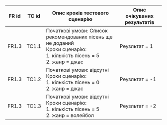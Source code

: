 | FR id | TC id | Опис кроків тестового сценарію | Опис очікуваних результатів |
| ----- | ----- | ------------------------------ | --------------------------- |
| FR1.3 | TC1.1 | Початкові умови: Список рекомендованих пісень ще не доданий </br> Кроки сценарію: </br> 1. кількість пісень = 5 </br> 2. жанр = джас | Реузльтат = 1 |
| FR1.3 | TC1.2 | Початкові умови: відсутні </br> Кроки сценарію: </br> 1. кількість пісень = 0 </br> 2. жанр = джас | Реузльтат = -1 |
| FR1.3 | TC1.3 | Початкові умови: відсутні </br> Кроки сценарію: </br> 1. кількість пісень = 5 </br> 2. жанр = волейбол | Реузльтат = -2 |
